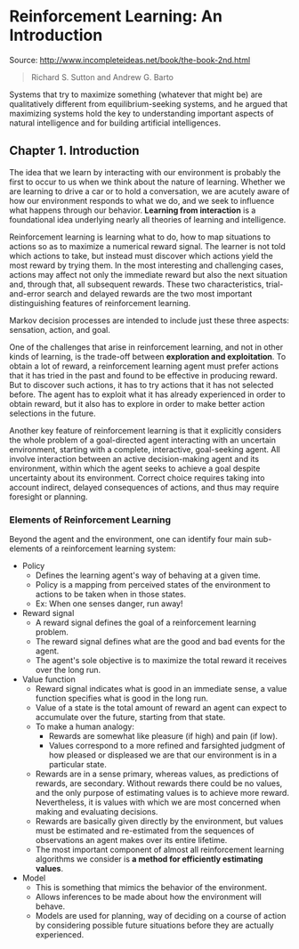 # Reinforcement Learning: An Introduction

Source: http://www.incompleteideas.net/book/the-book-2nd.html

> Richard S. Sutton and Andrew G. Barto

Systems that try to maximize something (whatever that might be) are qualitatively different from equilibrium-seeking systems, and he argued that maximizing systems hold the key to understanding important aspects of natural intelligence and for building artificial intelligences.

## Chapter 1. Introduction
The idea that we learn by interacting with our environment is probably the first to occur to us when we think about the nature of learning. Whether we are learning to drive a car or to hold a conversation, we are acutely aware of how our environment responds to what we do, and we seek to influence what happens through our behavior. __Learning from interaction__ is a foundational idea underlying nearly all theories of learning and intelligence.

Reinforcement learning is learning what to do, how to map situations to actions so as to maximize a numerical reward signal. The learner is not told which actions to take, but instead must discover which actions yield the most reward by trying them. In the most interesting and challenging cases, actions may affect not only the immediate reward but also the next situation and, through that, all subsequent rewards. These two characteristics, trial-and-error search and delayed rewards are the two most important distinguishing features of reinforcement learning.

Markov decision processes are intended to include just these three aspects: sensation, action, and goal.

One of the challenges that arise in reinforcement learning, and not in other kinds of learning, is the trade-off between __exploration and exploitation__. To obtain a lot of reward, a reinforcement learning agent must prefer actions that it has tried in the past and found to be effective in producing reward. But to discover such actions, it has to try actions that it has not selected before. The agent has to exploit what it has already experienced in order to obtain reward, but it also has to explore in order to make better action selections in the future.

Another key feature of reinforcement learning is that it explicitly considers the whole problem of a goal-directed agent interacting with an uncertain environment, starting with a complete, interactive, goal-seeking agent. All involve interaction between an active decision-making agent and its environment, within which the agent seeks to achieve a goal despite uncertainty about its environment. Correct choice requires taking into account indirect, delayed consequences of actions, and thus may require foresight or planning.

### Elements of Reinforcement Learning
Beyond the agent and the environment, one can identify four main sub-elements of a reinforcement learning system:
- Policy
    - Defines the learning agent's way of behaving at a given time.
    - Policy is a mapping from perceived states of the environment to actions to be taken when in those states.
    - Ex: When one senses danger, run away!
- Reward signal
    - A reward signal defines the goal of a reinforcement learning problem.
    - The reward signal defines what are the good and bad events for the agent.
    - The agent's sole objective is to maximize the total reward it receives over the long run.
- Value function
    - Reward signal indicates what is good in an immediate sense, a value function specifies what is good in the long run.
    - Value of a state is the total amount of reward an agent can expect to accumulate over the future, starting from that state.
    - To make a human analogy:
        - Rewards are somewhat like pleasure (if high) and pain (if low).
        - Values correspond to a more refined and farsighted judgment of how pleased or displeased we are that our environment is in a particular state.
    - Rewards are in a sense primary, whereas values, as predictions of rewards, are secondary. Without rewards there could be no values, and the only purpose of estimating values is to achieve more reward. Nevertheless, it is values with which we are most concerned when making and evaluating decisions.
    - Rewards are basically given directly by the environment, but values must be estimated and re-estimated from the sequences of observations an agent makes over its entire lifetime.
    - The most important component of almost all reinforcement learning algorithms we consider is __a method for efficiently estimating values__.
- Model
    - This is something that mimics the behavior of the environment.
    - Allows inferences to be made about how the environment will behave.
    - Models are used for planning, way of deciding on a course of action by considering possible future situations before they are actually experienced.

